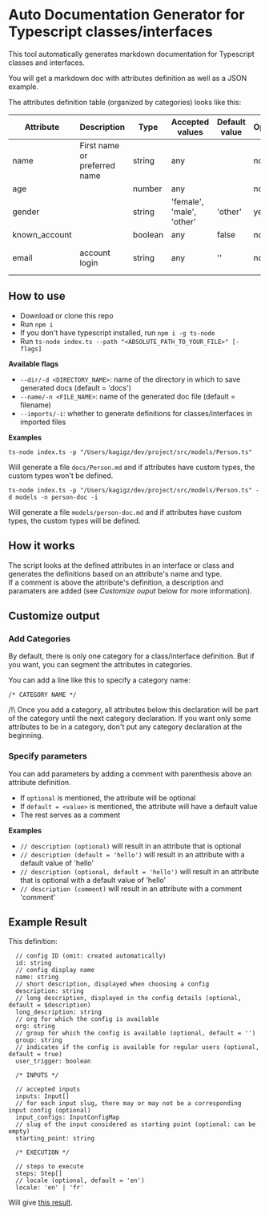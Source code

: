 # Auto Documentation Generator for Typescript classes/interfaces

This tool automatically generates markdown documentation for Typescript classes and interfaces.

You will get a markdown doc with attributes definition as well as a JSON example.

The attributes definition table (organized by categories) looks like this:

| Attribute     | Description                  | Type    | Accepted values           | Default value | Optional | Comment                      |
| ------------- | ---------------------------- | ------- | ------------------------- | ------------- | -------- | ---------------------------- |
| name          | First name or preferred name | string  | any                       |               | no       |                              |
| age           |                              | number  | any                       |               | no       |                              |
| gender        |                              | string  | 'female', 'male', 'other' | 'other'       | yes      |                              |
| known_account |                              | boolean | any                       | false         | no       |                              |
| email         | account login                | string  | any                       | ''            | no       | only if known_account = true |

## How to use

- Download or clone this repo
- Run `npm i`
- If you don't have typescript installed, run `npm i -g ts-node`
- Run `ts-node index.ts --path "<ABSOLUTE_PATH_TO_YOUR_FILE>" [-flags]`

**Available flags**

- `--dir/-d <DIRECTORY_NAME>`: name of the directory in which to save generated docs (default = 'docs')
- `--name/-n <FILE_NAME>`: name of the generated doc file (default = filename)
- `--imports/-i`: whether to generate definitions for classes/interfaces in imported files

**Examples**

```
ts-node index.ts -p "/Users/kagigz/dev/project/src/models/Person.ts"
```

Will generate a file `docs/Person.md` and if attributes have custom types, the custom types won't be defined.

```
ts-node index.ts -p "/Users/kagigz/dev/project/src/models/Person.ts" -d models -n person-doc -i
```

Will generate a file `models/person-doc.md` and if attributes have custom types, the custom types will be defined.

## How it works

The script looks at the defined attributes in an interface or class and generates the definitions based on an attribute's name and type.  
If a comment is above the attribute's definition, a description and paramaters are added (see _Customize ouput_ below for more information).

## Customize output

### Add Categories

By default, there is only one category for a class/interface definition. But if you want, you can segment the attributes in categories.

You can add a line like this to specify a category name:

```
/* CATEGORY NAME */
```

/!\ Once you add a category, all attributes below this declaration will be part of the category until the next category declaration. If you want only some attributes to be in a category, don't put any category declaration at the beginning.

### Specify parameters

You can add parameters by adding a comment with parenthesis above an attribute definition.

- If `optional` is mentioned, the attribute will be optional
- If `default = <value>` is mentioned, the attribute will have a default value
- The rest serves as a comment

**Examples**

- `// description (optional)` will result in an attribute that is optional
- `// description (default = 'hello')` will result in an attribute with a default value of 'hello'
- `// description (optional, default = 'hello')` will result in an attribute that is optional with a default value of 'hello'
- `// description (comment)` will result in an attribute with a comment 'comment'

## Example Result

This definition:

```
  // config ID (omit: created automatically)
  id: string
  // config display name
  name: string
  // short description, displayed when choosing a config
  description: string
  // long description, displayed in the config details (optional, default = $description)
  long_description: string
  // org for which the config is available
  org: string
  // group for which the config is available (optional, default = '')
  group: string
  // indicates if the config is available for regular users (optional, default = true)
  user_trigger: boolean

  /* INPUTS */

  // accepted inputs
  inputs: Input[]
  // for each input slug, there may or may not be a corresponding input config (optional)
  input_configs: InputConfigMap
  // slug of the input considered as starting point (optional: can be empty)
  starting_point: string

  /* EXECUTION */

  // steps to execute
  steps: Step[]
  // locale (optional, default = 'en')
  locale: 'en' | 'fr'
```

Will give [this result](docs/example.md).
